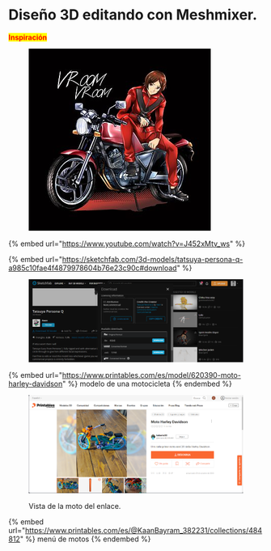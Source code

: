 # Diseño 3D editando con Meshmixer.

<mark style="color:red;">**Inspiración**</mark>

<figure><img src="../.gitbook/assets/image (102).png" alt=""><figcaption></figcaption></figure>

{% embed url="https://www.youtube.com/watch?v=J452xMtv_ws" %}

{% embed url="https://sketchfab.com/3d-models/tatsuya-persona-q-a985c10fae4f4879978604b76e23c90c#download" %}

<figure><img src="../.gitbook/assets/image (51).png" alt=""><figcaption></figcaption></figure>

{% embed url="https://www.printables.com/es/model/620390-moto-harley-davidson" %}
modelo de una motocicleta
{% endembed %}

<figure><img src="../.gitbook/assets/image (101).png" alt=""><figcaption><p>Vista de la moto del enlace.</p></figcaption></figure>

{% embed url="https://www.printables.com/es/@KaanBayram_382231/collections/484812" %}
menú de motos
{% endembed %}

